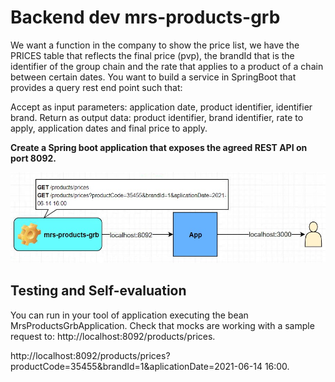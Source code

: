# Backend dev mrs-products-grb

We want a function in the company to show the price list, we have the PRICES table that reflects the final price (pvp), the brandId that is the identifier of the group chain and the rate that applies to a product of a chain between certain dates.
You want to build a service in SpringBoot that provides a query rest end point such that:
 
Accept as input parameters: application date, product identifier,  identifier brand.
Return as output data: product identifier, brand identifier, rate to apply, application dates and final price to apply.

**Create a Spring boot application that exposes the agreed REST API on port 8092.**

![Diagram](./src/main/resources/diagram_products.jpg "Diagram")

## Testing and Self-evaluation
You can run in your tool of application executing the bean MrsProductsGrbApplication.
Check that mocks are working with a sample request to:
http://localhost:8092/products/prices.

http://localhost:8092/products/prices?productCode=35455&brandId=1&aplicationDate=2021-06-14 16:00.
